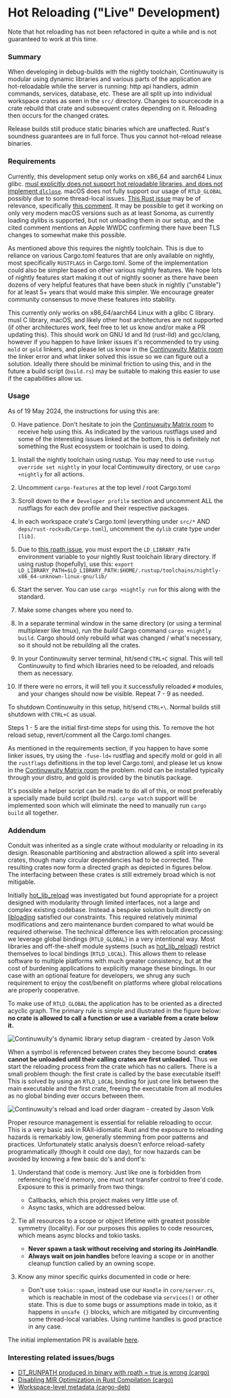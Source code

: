 # Hot Reloading ("Live" Development)

Note that hot reloading has not been refactored in quite a while and is not
guaranteed to work at this time.

### Summary

When developing in debug-builds with the nightly toolchain, Continuwuity is modular
using dynamic libraries and various parts of the application are hot-reloadable
while the server is running: http api handlers, admin commands, services,
database, etc. These are all split up into individual workspace crates as seen
in the `src/` directory. Changes to sourcecode in a crate rebuild that crate and
subsequent crates depending on it. Reloading then occurs for the changed crates.

Release builds still produce static binaries which are unaffected. Rust's
soundness guarantees are in full force. Thus you cannot hot-reload release
binaries.

### Requirements

Currently, this development setup only works on x86_64 and aarch64 Linux glibc.
[musl explicitly does not support hot reloadable libraries, and does not
implement `dlclose`][2]. macOS does not fully support our usage of `RTLD_GLOBAL`
possibly due to some thread-local issues. [This Rust issue][3] may be of
relevance, specifically [this comment][4]. It may be possible to get it working
on only very modern macOS versions such as at least Sonoma, as currently loading
dylibs is supported, but not unloading them in our setup, and the cited comment
mentions an Apple WWDC confirming there have been TLS changes to somewhat make
this possible.

As mentioned above this requires the nightly toolchain. This is due to reliance
on various Cargo.toml features that are only available on nightly, most
specifically `RUSTFLAGS` in Cargo.toml. Some of the implementation could also be
simpler based on other various nightly features. We hope lots of nightly
features start making it out of nightly sooner as there have been dozens of very
helpful features that have been stuck in nightly ("unstable") for at least 5+
years that would make this simpler. We encourage greater community consensus to
move these features into stability.

This currently only works on x86_64/aarch64 Linux with a glibc C library. musl C
library, macOS, and likely other host architectures are not supported (if other
architectures work, feel free to let us know and/or make a PR updating this).
This should work on GNU ld and lld (rust-lld) and gcc/clang, however if you
happen to have linker issues it's recommended to try using `mold` or `gold`
linkers, and please let us know in the [Continuwuity Matrix room][7] the linker
error and what linker solved this issue so we can figure out a solution. Ideally
there should be minimal friction to using this, and in the future a build script
(`build.rs`) may be suitable to making this easier to use if the capabilities
allow us.

### Usage

As of 19 May 2024, the instructions for using this are:

0. Have patience. Don't hesitate to join the [Continuwuity Matrix room][7] to
   receive help using this. As indicated by the various rustflags used and some
of the interesting issues linked at the bottom, this is definitely not something
the Rust ecosystem or toolchain is used to doing.

1. Install the nightly toolchain using rustup. You may need to use `rustup
   override set nightly` in your local Continuwuity directory, or use `cargo
+nightly` for all actions.

2. Uncomment `cargo-features` at the top level / root Cargo.toml

3. Scroll down to the `# Developer profile` section and uncomment ALL the
   rustflags for each dev profile and their respective packages.

4. In each workspace crate's Cargo.toml (everything under `src/*` AND
   `deps/rust-rocksdb/Cargo.toml`), uncomment the `dylib` crate type under
`[lib]`.

5. Due to [this rpath issue][5], you must export the `LD_LIBRARY_PATH`
   environment variable to your nightly Rust toolchain library directory. If
using rustup (hopefully), use this: `export
LD_LIBRARY_PATH=$LD_LIBRARY_PATH:$HOME/.rustup/toolchains/nightly-x86_64-unknown-linux-gnu/lib/`

6. Start the server. You can use `cargo +nightly run` for this along with the
   standard.

7. Make some changes where you need to.

8. In a separate terminal window in the same directory (or using a terminal
   multiplexer like tmux), run the *build* Cargo command `cargo +nightly build`.
   Cargo should only rebuild what was changed / what's necessary, so it should
   not be rebuilding all the crates.

9. In your Continuwuity server terminal, hit/send `CTRL+C` signal. This will tell
   Continuwuity to find which libraries need to be reloaded, and reloads them as
   necessary.

10. If there were no errors, it will tell you it successfully reloaded `#`
   modules, and your changes should now be visible. Repeat 7 - 9 as needed.

To shutdown Continuwuity in this setup, hit/send `CTRL+\`. Normal builds still
shutdown with `CTRL+C` as usual.

Steps 1 - 5 are the initial first-time steps for using this. To remove the hot
reload setup, revert/comment all the Cargo.toml changes.

As mentioned in the requirements section, if you happen to have some linker
issues, try using the `-fuse-ld=` rustflag and specify mold or gold in all the
`rustflags` definitions in the top level Cargo.toml, and please let us know in
the [Continuwuity Matrix room][7] the problem. mold can be installed typically
through your distro, and gold is provided by the binutils package.

It's possible a helper script can be made to do all of this, or most preferably
a specially made build script (build.rs). `cargo watch` support will be
implemented soon which will eliminate the need to manually run `cargo build` all
together.

### Addendum

Conduit was inherited as a single crate without modularity or reloading in its
design. Reasonable partitioning and abstraction allowed a split into several
crates, though many circular dependencies had to be corrected. The resulting
crates now form a directed graph as depicted in figures below. The interfacing
between these crates is still extremely broad which is not mitigable.

Initially [hot_lib_reload][6] was investigated but found appropriate for a
project designed with modularity through limited interfaces, not a large and
complex existing codebase. Instead a bespoke solution built directly on
[libloading][8] satisfied our constraints. This required relatively minimal
modifications and zero maintenance burden compared to what would be required
otherwise. The technical difference lies with relocation processing: we leverage
global bindings (`RTLD_GLOBAL`) in a very intentional way. Most libraries and
off-the-shelf module systems (such as [hot_lib_reload][6]) restrict themselves
to local bindings (`RTLD_LOCAL`). This allows them to release software to
multiple platforms with much greater consistency, but at the cost of burdening
applications to explicitly manage these bindings. In our case with an optional
feature for developers, we shrug any such requirement to enjoy the cost/benefit
on platforms where global relocations are properly cooperative.

To make use of `RTLD_GLOBAL` the application has to be oriented as a directed
acyclic graph. The primary rule is simple and illustrated in the figure below:
**no crate is allowed to call a function or use a variable from a crate below
it.**

![Continuwuity's dynamic library setup diagram - created by Jason
Volk](assets/libraries.png)

When a symbol is referenced between crates they become bound: **crates cannot be
unloaded until their calling crates are first unloaded.** Thus we start the
reloading process from the crate which has no callers. There is a small problem
though: the first crate is called by the base executable itself! This is solved
by using an `RTLD_LOCAL` binding for just one link between the main executable
and the first crate, freeing the executable from all modules as no global
binding ever occurs between them.

![Continuwuity's reload and load order diagram - created by Jason
Volk](assets/reload_order.png)

Proper resource management is essential for reliable reloading to occur. This is
a very basic ask in RAII-idiomatic Rust and the exposure to reloading hazards is
remarkably low, generally stemming from poor patterns and practices.
Unfortunately static analysis doesn't enforce reload-safety programmatically
(though it could one day), for now hazards can be avoided by knowing a few basic
do's and dont's:

1. Understand that code is memory. Just like one is forbidden from referencing
   free'd memory, one must not transfer control to free'd code. Exposure to this
is primarily from two things:

    - Callbacks, which this project makes very little use of.
    - Async tasks, which are addressed below.

2. Tie all resources to a scope or object lifetime with greatest possible
symmetry (locality). For our purposes this applies to code resources, which
means async blocks and tokio tasks.

    - **Never spawn a task without receiving and storing its JoinHandle**.
    - **Always wait on join handles** before leaving a scope or in another cleanup
    function called by an owning scope.

3. Know any minor specific quirks documented in code or here:

    - Don't use `tokio::spawn`, instead use our `Handle` in `core/server.rs`, which
    is reachable in most of the codebase via `services()` or other state. This is
    due to some bugs or assumptions made in tokio, as it happens in `unsafe {}`
    blocks, which are mitigated by circumventing some thread-local variables. Using
    runtime handles is good practice in any case.

The initial implementation PR is available [here][1].

### Interesting related issues/bugs

- [DT_RUNPATH produced in binary with rpath = true is wrong (cargo)][5]
- [Disabling MIR Optimization in Rust Compilation
(cargo)](https://internals.rust-lang.org/t/disabling-mir-optimization-in-rust-compilation/19066/5)
- [Workspace-level metadata
(cargo-deb)](https://github.com/kornelski/cargo-deb/issues/68)

[1]: https://forgejo.ellis.link/continuwuation/continuwuity/pulls/387
[2]: https://wiki.musl-libc.org/functional-differences-from-glibc.html#Unloading-libraries
[3]: https://github.com/rust-lang/rust/issues/28794
[4]: https://github.com/rust-lang/rust/issues/28794#issuecomment-368693049
[5]: https://github.com/rust-lang/cargo/issues/12746
[6]: https://crates.io/crates/hot-lib-reloader/
[7]: https://matrix.to/#/#continuwuity:continuwuity.org?via=continuwuity.org&via=ellis.link&via=explodie.org&via=matrix.org
[8]: https://crates.io/crates/libloading
